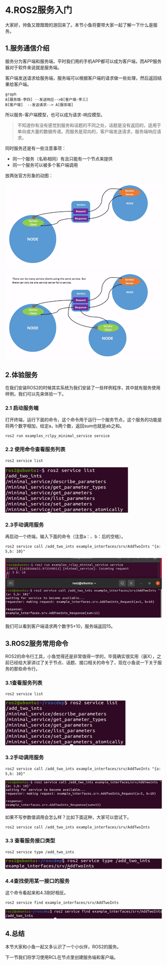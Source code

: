 # 4.ROS2服务入门

大家好，帅鱼又蹬蹬蹬的游回来了。本节小鱼将要带大家一起了解一下什么是服务。

## 1.服务通信介绍

服务分为客户端和服务端，平时我们用的手机APP都可以成为客户端，而APP服务器对于软件来说就是服务端。

客户端发送请求给服务端，服务端可以根据客户端的请求做一些处理，然后返回结果给客户端。

```mermaid
graph 
A[服务端-李四] --发送响应-->B[客户端-李三]
B[客户端]  --发送请求--> A[服务端]
```

所以服务-客户端模型，也可以成为请求-响应模型。

> 不知道你有没有感觉到服务和话题的不同之处，话题是没有返回的，适用于单向或大量的数据传递。而服务是双向的，客户端发送请求，服务端响应请求。

同时服务还是有一些注意事项：

- 同一个服务（名称相同）有且只能有一个节点来提供
- 同一个服务可以被多个客户端调用

放两张官方形象的动图：

<img src="4.ROS2服务入门/imgs/Service-SingleServiceClient.gif" alt="../../_images/Service-SingleServiceClient.gif" style="zoom: 67%;" />

<img src="4.ROS2服务入门/imgs/Service-MultipleServiceClient.gif" alt="../../_images/Service-MultipleServiceClient.gif" style="zoom:67%;" />

## 2.体验服务

在我们安装ROS2的时候其实系统为我们安装了一些样例程序，其中就有服务使用样例，我们可以先来体验一下。

### 2.1 启动服务端

打开终端，运行下面的命令，这个命令用于运行一个服务节点，这个服务的功能是将两个数字相加，给定a，b两个数，返回sum也就是ab之和。

```
ros2 run examples_rclpy_minimal_service service
```

### 2.2 使用命令查看服务列表

```
ros2 service list
```

![image-20210810104048993](4.ROS2服务入门/imgs/image-20210810104048993.png)

### 2.3手动调用服务

再启动一个终端，输入下面的命令（注意a：、b：后的空格）。

```
ros2 service call /add_two_ints example_interfaces/srv/AddTwoInts "{a: 5,b: 10}"
```

![image-20210810113831471](4.ROS2服务入门/imgs/image-20210810113831471.png)

我们可以看到客户端请求两个数字5+10，服务端返回15。

## 3.ROS2服务常用命令

ROS2的命令行工具，小鱼觉得还是非常值得一学的，毕竟确实很实用（装X），之前已经给大家讲过了关于节点、话题、接口相关的命令了，现在小鱼说一下关于服务的那些命令行。

### 3.1查看服务列表

```
ros2 service list
```

![image-20210810115216800](4.ROS2服务入门/imgs/image-20210810115216800.png)

### 3.2手动调用服务

```
ros2 service call /add_two_ints example_interfaces/srv/AddTwoInts "{a: 5,b: 10}"
```

![image-20210810115316799](4.ROS2服务入门/imgs/image-20210810115316799.png)

如果不写参数值调用会怎么样？比如下面这种，大家可以尝试下。

```
ros2 service call /add_two_ints example_interfaces/srv/AddTwoInts
```

### 3.3 查看服务接口类型

```
ros2 service type /add_two_ints
```

![image-20210810115428267](4.ROS2服务入门/imgs/image-20210810115428267.png)

### 4.4查找使用某一接口的服务

这个命令看起来和4.3刚好相反。

```
ros2 service find example_interfaces/srv/AddTwoInts
```

![image-20210810115552147](4.ROS2服务入门/imgs/image-20210810115552147.png)



## 4.总结

本节大家和小鱼一起又多认识了一个小伙伴，ROS2的服务。

下一节我们将学习使用RCL在节点里创建服务端和客户端。



